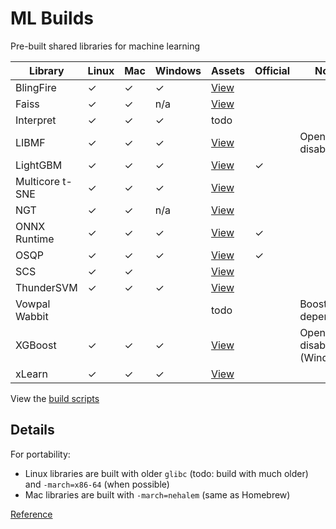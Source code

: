 # ML Builds

Pre-built shared libraries for machine learning

Library | Linux | Mac | Windows | Assets | Official | Notes
--- | --- | --- | --- | --- | --- | ---
BlingFire | ✓ | ✓ | ✓ | [View](https://github.com/ankane/ml-builds/releases/tag/blingfire-master) | |
Faiss | ✓ | ✓ | n/a | [View](https://github.com/ankane/ml-builds/releases/tag/faiss-1.6.1) | |
Interpret | ✓ | ✓ | ✓ | todo | |
LIBMF | ✓ | ✓ | ✓ | [View](https://github.com/ankane/ml-builds/releases/tag/libmf-master) | | OpenMP disabled
LightGBM | ✓ | ✓ | ✓ | [View](https://github.com/microsoft/LightGBM/releases) | ✓ |
Multicore t-SNE | ✓ | ✓ | ✓ | [View](https://github.com/ankane/ml-builds/releases/tag/multicore-tsne-master) | |
NGT | ✓ | ✓ | n/a | [View](https://github.com/ankane/ml-builds/releases/tag/ngt-1.10.0) | |
ONNX Runtime | ✓ | ✓ | ✓ | [View](https://github.com/microsoft/onnxruntime/releases) | ✓ |
OSQP | ✓ | ✓ | ✓ | [View](https://bintray.com/bstellato/generic/OSQP#files) | ✓ |
SCS | ✓ | ✓ | | [View](https://github.com/ankane/ml-builds/releases/tag/scs-2.0.2) | |
ThunderSVM | ✓ | ✓ | ✓ | [View](https://github.com/ankane/ml-builds/releases/tag/thundersvm-0.3.4) | |
Vowpal Wabbit | | | | todo | | Boost dependency
XGBoost | ✓ | ✓ | ✓ | [View](https://github.com/ankane/ml-builds/releases/tag/xgboost-0.90) | | OpenMP disabled (Windows)
xLearn | ✓ | ✓ | ✓ | [View](https://github.com/ankane/ml-builds/releases/tag/xlearn-0.4.4) | |

View the [build scripts](.github/workflows)

## Details

For portability:

- Linux libraries are built with older `glibc` (todo: build with much older) and `-march=x86-64` (when possible)
- Mac libraries are built with `-march=nehalem` (same as Homebrew)

[Reference](https://gcc.gnu.org/onlinedocs/gcc/x86-Options.html)
